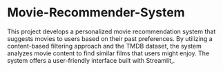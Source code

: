 # Movie-Recommender-System
This project develops a personalized movie recommendation system that suggests movies to users based on their past preferences. By utilizing a content-based filtering approach and the TMDB dataset, the system analyzes movie content to find similar films that users might enjoy. The system offers a user-friendly interface built with Streamlit,.
